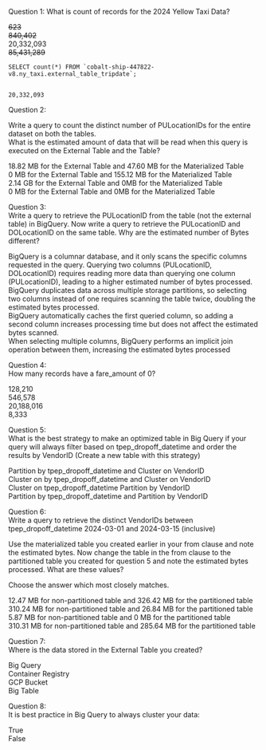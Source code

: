 
Question 1: What is count of records for the 2024 Yellow Taxi Data?  

~~623~~  
~~840,402~~  
20,332,093  
~~85,431,289~~  

```
SELECT count(*) FROM `cobalt-ship-447822-v8.ny_taxi.external_table_tripdate`;


20,332,093
```

Question 2:  

Write a query to count the distinct number of PULocationIDs for the entire dataset on both the tables.  
What is the estimated amount of data that will be read when this query is executed on the External Table and the Table?  

18.82 MB for the External Table and 47.60 MB for the Materialized Table  
0 MB for the External Table and 155.12 MB for the Materialized Table  
2.14 GB for the External Table and 0MB for the Materialized Table  
0 MB for the External Table and 0MB for the Materialized Table  


Question 3:  
Write a query to retrieve the PULocationID from the table (not the external table) in BigQuery. Now write a query to retrieve the PULocationID and DOLocationID on the same table. Why are the estimated number of Bytes different?  

BigQuery is a columnar database, and it only scans the specific columns requested in the query. Querying two columns (PULocationID, DOLocationID) requires reading more data than querying one column (PULocationID), leading to a higher estimated number of bytes processed.  
BigQuery duplicates data across multiple storage partitions, so selecting two columns instead of one requires scanning the table twice, doubling the estimated bytes processed.  
BigQuery automatically caches the first queried column, so adding a second column increases processing time but does not affect the estimated bytes scanned.  
When selecting multiple columns, BigQuery performs an implicit join operation between them, increasing the estimated bytes processed  

Question 4:  
How many records have a fare_amount of 0?  

128,210  
546,578  
20,188,016  
8,333  

Question 5:  
What is the best strategy to make an optimized table in Big Query if your query will always filter based on tpep_dropoff_datetime and order the results by VendorID (Create a new table with this strategy)  

Partition by tpep_dropoff_datetime and Cluster on VendorID  
Cluster on by tpep_dropoff_datetime and Cluster on VendorID  
Cluster on tpep_dropoff_datetime Partition by VendorID  
Partition by tpep_dropoff_datetime and Partition by VendorID  

Question 6:  
Write a query to retrieve the distinct VendorIDs between tpep_dropoff_datetime 2024-03-01 and 2024-03-15 (inclusive)  

Use the materialized table you created earlier in your from clause and note the estimated bytes. Now change the table in the from clause to the partitioned table you created for question 5 and note the estimated bytes processed. What are these values?  

Choose the answer which most closely matches.  

12.47 MB for non-partitioned table and 326.42 MB for the partitioned table  
310.24 MB for non-partitioned table and 26.84 MB for the partitioned table  
5.87 MB for non-partitioned table and 0 MB for the partitioned table  
310.31 MB for non-partitioned table and 285.64 MB for the partitioned table  

Question 7:  
Where is the data stored in the External Table you created?  

Big Query  
Container Registry  
GCP Bucket  
Big Table  

Question 8:  
It is best practice in Big Query to always cluster your data:  

True  
False  
